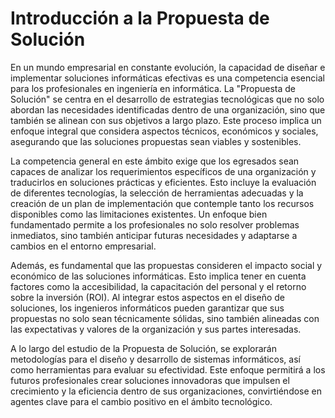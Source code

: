 
# Introducción a la Propuesta de Solución

En un mundo empresarial en constante evolución, la capacidad de diseñar e implementar soluciones informáticas efectivas es una competencia esencial para los profesionales en ingeniería en informática. La "Propuesta de Solución" se centra en el desarrollo de estrategias tecnológicas que no solo abordan las necesidades identificadas dentro de una organización, sino que también se alinean con sus objetivos a largo plazo. Este proceso implica un enfoque integral que considera aspectos técnicos, económicos y sociales, asegurando que las soluciones propuestas sean viables y sostenibles.

La competencia general en este ámbito exige que los egresados sean capaces de analizar los requerimientos específicos de una organización y traducirlos en soluciones prácticas y eficientes. Esto incluye la evaluación de diferentes tecnologías, la selección de herramientas adecuadas y la creación de un plan de implementación que contemple tanto los recursos disponibles como las limitaciones existentes. Un enfoque bien fundamentado permite a los profesionales no solo resolver problemas inmediatos, sino también anticipar futuras necesidades y adaptarse a cambios en el entorno empresarial.

Además, es fundamental que las propuestas consideren el impacto social y económico de las soluciones informáticas. Esto implica tener en cuenta factores como la accesibilidad, la capacitación del personal y el retorno sobre la inversión (ROI). Al integrar estos aspectos en el diseño de soluciones, los ingenieros informáticos pueden garantizar que sus propuestas no solo sean técnicamente sólidas, sino también alineadas con las expectativas y valores de la organización y sus partes interesadas.

A lo largo del estudio de la Propuesta de Solución, se explorarán metodologías para el diseño y desarrollo de sistemas informáticos, así como herramientas para evaluar su efectividad. Este enfoque permitirá a los futuros profesionales crear soluciones innovadoras que impulsen el crecimiento y la eficiencia dentro de sus organizaciones, convirtiéndose en agentes clave para el cambio positivo en el ámbito tecnológico.
